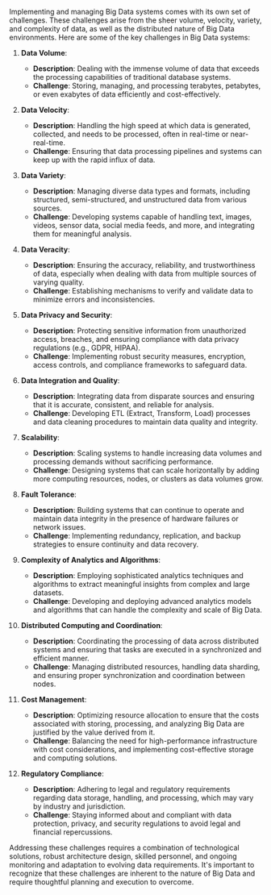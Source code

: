 Implementing and managing Big Data systems comes with its own set of challenges. These challenges arise from the sheer volume, velocity, variety, and complexity of data, as well as the distributed nature of Big Data environments. Here are some of the key challenges in Big Data systems:

1. **Data Volume**:
   - **Description**: Dealing with the immense volume of data that exceeds the processing capabilities of traditional database systems.
   - **Challenge**: Storing, managing, and processing terabytes, petabytes, or even exabytes of data efficiently and cost-effectively.

2. **Data Velocity**:
   - **Description**: Handling the high speed at which data is generated, collected, and needs to be processed, often in real-time or near-real-time.
   - **Challenge**: Ensuring that data processing pipelines and systems can keep up with the rapid influx of data.

3. **Data Variety**:
   - **Description**: Managing diverse data types and formats, including structured, semi-structured, and unstructured data from various sources.
   - **Challenge**: Developing systems capable of handling text, images, videos, sensor data, social media feeds, and more, and integrating them for meaningful analysis.

4. **Data Veracity**:
   - **Description**: Ensuring the accuracy, reliability, and trustworthiness of data, especially when dealing with data from multiple sources of varying quality.
   - **Challenge**: Establishing mechanisms to verify and validate data to minimize errors and inconsistencies.

5. **Data Privacy and Security**:
   - **Description**: Protecting sensitive information from unauthorized access, breaches, and ensuring compliance with data privacy regulations (e.g., GDPR, HIPAA).
   - **Challenge**: Implementing robust security measures, encryption, access controls, and compliance frameworks to safeguard data.

6. **Data Integration and Quality**:
   - **Description**: Integrating data from disparate sources and ensuring that it is accurate, consistent, and reliable for analysis.
   - **Challenge**: Developing ETL (Extract, Transform, Load) processes and data cleaning procedures to maintain data quality and integrity.

7. **Scalability**:
   - **Description**: Scaling systems to handle increasing data volumes and processing demands without sacrificing performance.
   - **Challenge**: Designing systems that can scale horizontally by adding more computing resources, nodes, or clusters as data volumes grow.

8. **Fault Tolerance**:
   - **Description**: Building systems that can continue to operate and maintain data integrity in the presence of hardware failures or network issues.
   - **Challenge**: Implementing redundancy, replication, and backup strategies to ensure continuity and data recovery.

9. **Complexity of Analytics and Algorithms**:
   - **Description**: Employing sophisticated analytics techniques and algorithms to extract meaningful insights from complex and large datasets.
   - **Challenge**: Developing and deploying advanced analytics models and algorithms that can handle the complexity and scale of Big Data.

10. **Distributed Computing and Coordination**:
    - **Description**: Coordinating the processing of data across distributed systems and ensuring that tasks are executed in a synchronized and efficient manner.
    - **Challenge**: Managing distributed resources, handling data sharding, and ensuring proper synchronization and coordination between nodes.

11. **Cost Management**:
    - **Description**: Optimizing resource allocation to ensure that the costs associated with storing, processing, and analyzing Big Data are justified by the value derived from it.
    - **Challenge**: Balancing the need for high-performance infrastructure with cost considerations, and implementing cost-effective storage and computing solutions.

12. **Regulatory Compliance**:
    - **Description**: Adhering to legal and regulatory requirements regarding data storage, handling, and processing, which may vary by industry and jurisdiction.
    - **Challenge**: Staying informed about and compliant with data protection, privacy, and security regulations to avoid legal and financial repercussions.

Addressing these challenges requires a combination of technological solutions, robust architecture design, skilled personnel, and ongoing monitoring and adaptation to evolving data requirements. It's important to recognize that these challenges are inherent to the nature of Big Data and require thoughtful planning and execution to overcome.
